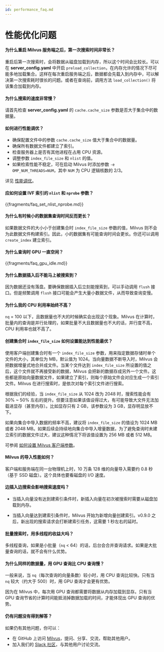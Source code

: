 ```yaml
---
id: performance_faq.md
---
```


# 性能优化问题

<!-- TOC -->


<!-- /TOC -->


#### 为什么重启 Milvus 服务端之后，第一次搜索时间非常长？

重启后第一次搜索时，会将数据从磁盘加载到内存，所以这个时间会比较长。可以在 **server_config.yaml** 中开启 `preload_collection`，在内存允许的情况下尽可能多地加载集合。这样在每次重启服务端之后，数据都会先载入到内存中，可以解决第一次搜索耗时很长的问题。或者在查询前，调用方法 `load_collection()` 将该集合加载到内存。


#### 为什么搜索的速度非常慢？

请首先检查 **server_config.yaml** 的 `cache.cache_size` 参数是否大于集合中的数据量。


#### 如何进行性能调优？

- 确保配置文件中的参数 `cache.cache_size` 值大于集合中的数据量。
- 确保所有数据文件都建立了索引。
- 检查服务器上是否有其他进程在占用 CPU 资源。
- 调整参数 `index_file_size` 和 `nlist` 的值。
- 如果检索性能不稳定，可在启动 Milvus 时添加参数 `-e OMP_NUM_THREADS=NUM`，其中 `NUM` 为 CPU 逻辑核数的 2/3。

详见 [性能调优](tuning.md)。


#### 应如何设置 IVF 索引的 `nlist` 和 `nprobe` 参数？

{{fragments/faq_set_nlist_nprobe.md}}

#### 为什么有时候小的数据集查询时间反而更长？

如果数据文件的大小小于创建集合时 `index_file_size` 参数的值，Milvus 则不会为此数据文件构建索引。因此，小的数据集有可能查询时间会更长。你还可以调用 `create_index` 建立索引。


#### 为什么查询时 GPU 一直空闲？

{{fragments/faq_gpu_idle.md}}


#### 为什么数据插入后不能马上被搜索到？

因为数据还没有落盘。要确保数据插入后立刻能搜索到，可以手动调用 `flush` 接口。但是频繁调用 `flush` 接口可能会产生大量小数据文件，从而导致查询变慢。


#### 为什么我的 CPU 利用率始终不高？

`nq` = 100 以下，且数据量也不大的时候确实会出现这个现象。Milvus 在计算时，批量内的查询是并行处理的，如果批量不大且数据量也不大的话，并行度不高，CPU 利用率也就不高了。


#### 创建集合时 `index_file_size` 如何设置能达到性能最优？

使用客户端创建集合时有一个 `index_file_size` 参数，用来指定数据存储时单个文件的大小，其单位为 MB，默认值为 1024。当向量数据不断导入时，Milvus 会把数据增量式地合并成文件。当某个文件达到 `index_file_size` 所设置的值之后，这个文件就不再接受新的数据，Milvus 会把新的数据存成另外一个文件。这些都是原始向量数据文件，如果建立了索引，则每个原始文件会对应生成一个索引文件。Milvus 在进行搜索时，是依次对每个索引文件进行搜索。

根据我们的经验，当 `index_file_size` 从 1024 改为 2048 时，搜索性能会有 30% ~ 50% 左右的提升。但要注意如果该值设得过大，有可能导致大文件无法加载进显存（甚至内存）。比如显存只有 2 GB，该参数设为 3 GB，显存明显放不下。

如果向集合中导入数据的频率不高，建议将 `index_file_size` 的值设为 1024 MB 或者 2048 MB。如果后续会持续地向集合中导入增量数据，为了避免查询时未建立索引的数据文件过大，建议这种情况下将该值设置为 256 MB 或者 512 MB。

可参阅 [如何设置 Milvus 客户端参数](https://www.milvus.io/cn/blog/2020-2-16-api-setting.md)。

#### Milvus 的导入性能如何？

客户端和服务端在同一台物理机上时，10 万条 128 维的向量导入需要约 0.8 秒（基于 SSD 磁盘）。这个具体也要看磁盘的 I/O 速度。


#### 边插入边搜索会影响搜索速度吗？

- 当插入向量没有达到建索引条件时，新插入向量在初次被搜索时需要从磁盘加载到内存。

- 当插入向量达到建索引条件时，Milvus 开始为新增向量创建索引。v0.9.0 之后，新出现的搜索请求会打断建索引任务，这需要 1 秒左右的延时。


#### 批量搜索时，用多线程的收益大吗？

多线程查询，如果是小批量（`nq` < 64）的话，后台会合并查询请求。如果是大批量查询的话，就不会有什么优势。


#### 为什么同样的数据量，用 GPU 查询比 CPU 查询慢？

一般来说，当 `nq`（每次查询的向量条数）较小时，用 CPU 查询比较快。只有当 `nq` 较大（约大于 500）时，用 GPU 查询才会更有优势。

因为在 Milvus 中，每次用 GPU 查询都需要将数据从内存加载到显存。只有当 GPU 查询节省的计算时间能抵消掉数据加载的时间，才能体现出 GPU 查询的优势。



#### 仍有问题没有得到解答？

如果仍有其他问题，你可以：

- 在 GitHub 上访问 [Milvus](https://github.com/milvus-io/milvus/issues)，提问、分享、交流，帮助其他用户。
- 加入我们的 [Slack 社区](https://join.slack.com/t/milvusio/shared_invite/enQtNzY1OTQ0NDI3NjMzLWNmYmM1NmNjOTQ5MGI5NDhhYmRhMGU5M2NhNzhhMDMzY2MzNDdlYjM5ODQ5MmE3ODFlYzU3YjJkNmVlNDQ2ZTk)，与其他用户讨论交流。

